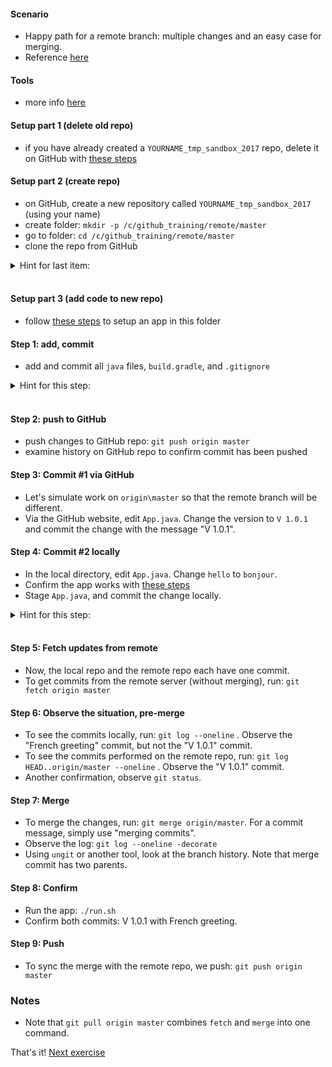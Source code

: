 
#### Scenario

* Happy path for a remote branch: multiple changes and an easy case for merging.
* Reference [here](https://git-scm.com/book/en/v2/Git-Basics-Working-with-Remotes)

#### Tools

* more info [here](./reference_doc/Tools.md)

#### Setup part 1 (delete old repo)

* if you have already created a `YOURNAME_tmp_sandbox_2017` repo, delete it on GitHub with [these steps](./reference_doc/DeleteRepo.md)

#### Setup part 2 (create repo)

* on GitHub, create a new repository called `YOURNAME_tmp_sandbox_2017` (using your name)
* create folder: `mkdir -p /c/github_training/remote/master`
* go to folder: `cd /c/github_training/remote/master`
* clone the repo from GitHub
<details><summary>Hint for last item:</summary>
<p><pre>
# REPO is a placeholder. Retrieve the value from the GitHub page for the repository
git clone REPO
</pre></p></details>
<br/>

#### Setup part 3 (add code to new repo)

* follow [these steps](./reference_doc/SetupApp.md) to setup an app in this folder

#### Step 1: add, commit

* add and commit all `java` files, `build.gradle`, and `.gitignore`

<details><summary>Hint for this step:</summary>
<p><pre>
git add src/**/*.java build.gradle .gitignore
git status
git commit -m "my App"
</pre></p></details>
<br/>

#### Step 2: push to GitHub

* push changes to GitHub repo: `git push origin master`
* examine history on GitHub repo to confirm commit has been pushed

#### Step 3: Commit #1 via GitHub

* Let's simulate work on `origin\master` so that the remote branch will be different.
* Via the GitHub website, edit `App.java`. Change the version to `V 1.0.1` and commit the change with the message "V 1.0.1".

#### Step 4: Commit #2 locally

* In the local directory, edit `App.java`. Change `hello` to `bonjour`.
* Confirm the app works with [these steps](./reference_doc/ConfirmApp.md)
* Stage `App.java`, and commit the change locally.

<details><summary>Hint for this step:</summary>
<p><pre>
git add src/**/App.java
git status
git commit -m "French greeting"
</pre></p></details>
<br/>

#### Step 5: Fetch updates from remote

* Now, the local repo and the remote repo each have one commit.
* To get commits from the remote server (without merging), run: `git fetch origin master`

#### Step 6: Observe the situation, pre-merge

* To see the commits locally, run: `git log --oneline` . Observe the "French greeting" commit, but not the "V 1.0.1" commit.
* To see the commits performed on the remote repo, run: `git log HEAD..origin/master --oneline` . Observe the "V 1.0.1" commit.
* Another confirmation, observe `git status`.

#### Step 7: Merge

* To merge the changes, run: `git merge origin/master`. For a commit message, simply use "merging commits".
* Observe the log: `git log --oneline -decorate`
* Using `ungit` or another tool, look at the branch history. Note that merge commit has two parents.

#### Step 8: Confirm

* Run the app: `./run.sh`
* Confirm both commits: V 1.0.1 with French greeting.

#### Step 9: Push 

* To sync the merge with the remote repo, we push: `git push origin master`

### Notes

* Note that `git pull origin master` combines `fetch` and `merge` into one command.

That's it! [Next exercise](./egg_12_remote.md)
